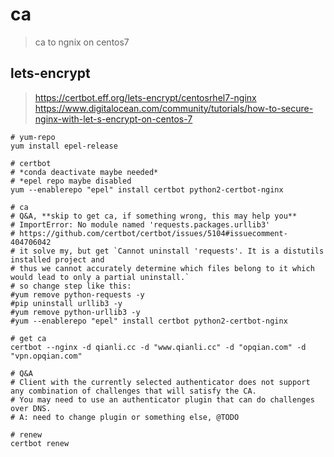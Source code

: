 # ca

> ca to ngnix on centos7

## lets-encrypt

> https://certbot.eff.org/lets-encrypt/centosrhel7-nginx  
> https://www.digitalocean.com/community/tutorials/how-to-secure-nginx-with-let-s-encrypt-on-centos-7

```
# yum-repo
yum install epel-release

# certbot
# *conda deactivate maybe needed*
# *epel repo maybe disabled
yum --enablerepo "epel" install certbot python2-certbot-nginx

# ca
# Q&A, **skip to get ca, if something wrong, this may help you**
# ImportError: No module named 'requests.packages.urllib3'
# https://github.com/certbot/certbot/issues/5104#issuecomment-404706042
# it solve my, but get `Cannot uninstall 'requests'. It is a distutils installed project and
# thus we cannot accurately determine which files belong to it which would lead to only a partial uninstall.`
# so change step like this:
#yum remove python-requests -y
#pip uninstall urllib3 -y
#yum remove python-urllib3 -y
#yum --enablerepo "epel" install certbot python2-certbot-nginx

# get ca
certbot --nginx -d qianli.cc -d "www.qianli.cc" -d "opqian.com" -d "vpn.opqian.com"

# Q&A
# Client with the currently selected authenticator does not support any combination of challenges that will satisfy the CA.
# You may need to use an authenticator plugin that can do challenges over DNS.
# A: need to change plugin or something else, @TODO

# renew
certbot renew
```
